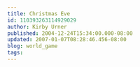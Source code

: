 ```yaml
---
title: Christmas Eve
id: 110393263114929029
author: Kirby Urner
published: 2004-12-24T15:34:00.000-08:00
updated: 2007-01-07T08:28:46.456-08:00
blog: world_game
tags: 
---
```


